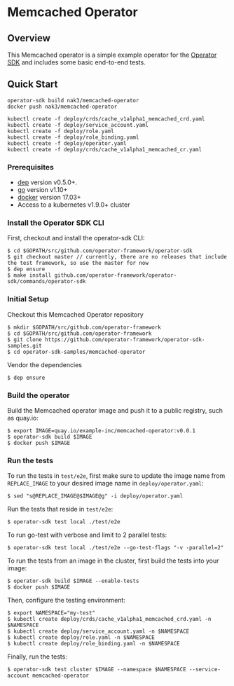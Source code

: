 # Memcached Operator

## Overview

This Memcached operator is a simple example operator for the [Operator SDK][operator_sdk] and includes some basic end-to-end tests.

## Quick Start

```
operator-sdk build nak3/memcached-operator
docker push nak3/memcached-operator

kubectl create -f deploy/crds/cache_v1alpha1_memcached_crd.yaml
kubectl create -f deploy/service_account.yaml
kubectl create -f deploy/role.yaml
kubectl create -f deploy/role_binding.yaml
kubectl create -f deploy/operator.yaml
kubectl create -f deploy/crds/cache_v1alpha1_memcached_cr.yaml
```


### Prerequisites

- [dep][dep_tool] version v0.5.0+.
- [go][go_tool] version v1.10+
- [docker][docker_tool] version 17.03+
- Access to a kubernetes v1.9.0+ cluster

### Install the Operator SDK CLI

First, checkout and install the operator-sdk CLI:

```
$ cd $GOPATH/src/github.com/operator-framework/operator-sdk
$ git checkout master // currently, there are no releases that include the test framework, so use the master for now
$ dep ensure
$ make install github.com/operator-framework/operator-sdk/commands/operator-sdk
```

### Initial Setup

Checkout this Memcached Operator repository

```
$ mkdir $GOPATH/src/github.com/operator-framework
$ cd $GOPATH/src/github.com/operator-framework
$ git clone https://github.com/operator-framework/operator-sdk-samples.git
$ cd operator-sdk-samples/memcached-operator
```

Vendor the dependencies

```
$ dep ensure
```

### Build the operator

Build the Memcached operator image and push it to a public registry, such as quay.io:

```
$ export IMAGE=quay.io/example-inc/memcached-operator:v0.0.1
$ operator-sdk build $IMAGE
$ docker push $IMAGE
```

### Run the tests

To run the tests in `test/e2e`, first make sure to update the image name from `REPLACE_IMAGE`
to your desired image name in `deploy/operator.yaml`:

```
$ sed "s@REPLACE_IMAGE@$IMAGE@g" -i deploy/operator.yaml
```

Run the tests that reside in `test/e2e`:

```
$ operator-sdk test local ./test/e2e
```

To run go-test with verbose and limit to 2 parallel tests:

```
$ operator-sdk test local ./test/e2e --go-test-flags "-v -parallel=2"
```

To run the tests from an image in the cluster, first build the tests into your image:

```
$ operator-sdk build $IMAGE --enable-tests
$ docker push $IMAGE
```

Then, configure the testing environment:

```
$ export NAMESPACE="my-test"
$ kubectl create deploy/crds/cache_v1alpha1_memcached_crd.yaml -n $NAMESPACE
$ kubectl create deploy/service_account.yaml -n $NAMESPACE
$ kubectl create deploy/role.yaml -n $NAMESPACE
$ kubectl create deploy/role_binding.yaml -n $NAMESPACE
```

Finally, run the tests:
```
$ operator-sdk test cluster $IMAGE --namespace $NAMESPACE --service-account memcached-operator
```

[dep_tool]:https://golang.github.io/dep/docs/installation.html
[go_tool]:https://golang.org/dl/
[docker_tool]:https://docs.docker.com/install/
[operator_sdk]:https://github.com/operator-framework/operator-sdk
